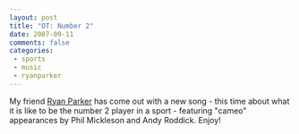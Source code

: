 ```yaml
---
layout: post
title: "OT: Number 2"
date: 2007-09-11
comments: false
categories:
 - sports
 - music
 - ryanparker
---
```

My friend [Ryan Parker](http://www.ryanparkersongs.com) has come out with a
new song - this time about what it is like to be the number 2 player in a
sport - featuring "cameo" appearances by Phil Mickleson and Andy Roddick.
Enjoy!  

  

